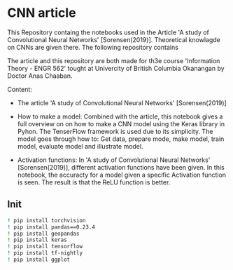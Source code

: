 # CNN article
This Repository containg the notebooks used in the Article 'A study of Convolutional Neural Networks' [Sorensen(2019)]. Theoretical knowlagde on CNNs are given there.  The following repository contains

The article and this repository are both made for th3e course 'Information Theory  - ENGR 562' tought at Univercity of British Columbia Okanangan by Doctor Anas Chaaban.

Content:
- The article 'A study of Convolutional Neural Networks' [Sorensen(2019)]

- How to make a model: Combined with the article, this notebook gives a full overview on on how to make a CNN model using the Keras library in Pyhon. The TenserFlow framework is used due to its simplicity.  The model goes through how to: Get data, prepare mode, make model, train model, evaluate model and illustrate model.

- Activation functions: In 'A study of Convolutional Neural Networks' [Sorensen(2019)], different activation functions have been given. In this notebook, the accuracty for a model given a specific Activation function is seen. The result is that the ReLU function is better.




## Init

```bash
! pip install torchvision
! pip install pandas==0.23.4
! pip install geopandas
! pip install keras
! pip install tensorflow
! pip install tf-nightly
! pip install ggplot
```
